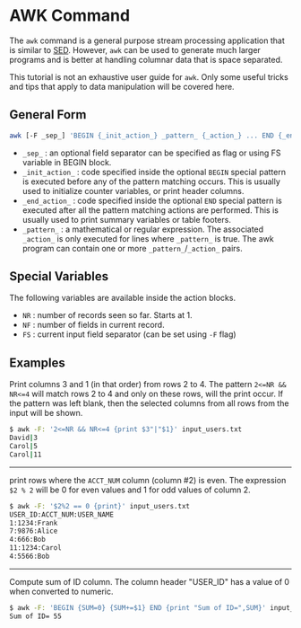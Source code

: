 # AWK Command
The `awk` command is a general purpose stream processing application that is similar to [SED](sed_cmd.md).  However, `awk` can be used to generate much larger programs and is better at handling columnar data that is space separated.

This tutorial is not an exhaustive user guide for `awk`.  Only some useful tricks and tips that apply to data manipulation will be covered here.

## General Form
```bash
awk [-F _sep_] 'BEGIN {_init_action_} _pattern_ {_action_} ... END {_end_action_}'
```
* `_sep_` : an optional field separator can be specified as flag or using FS variable in BEGIN block.
* `_init_action_` : code specified inside the optional `BEGIN` special pattern is executed before any of the pattern matching occurs.  This is usually used to initialize counter variables, or print header columns.
* `_end_action_` : code specified inside the optional `END` special pattern is executed after all the pattern matching actions are performed.  This is usually used to print summary variables or table footers.
* `_pattern_` : a mathematical or regular expression.  The associated `_action_` is only executed for lines where `_pattern_` is true.  The awk program can contain one or more `_pattern_`/`_action_` pairs.

## Special Variables
The following variables are available inside the action blocks.
* `NR` : number of records seen so far.  Starts at 1.
* `NF` : number of fields in current record.
* `FS` : current input field separator (can be set using `-F` flag)

## Examples
Print columns 3 and 1 (in that order) from rows 2 to 4.  The pattern `2<=NR && NR<=4` will match rows 2 to 4 and only on these rows, will the print occur.  If the pattern was left blank, then the selected columns from all rows from the input will be shown.
```bash
$ awk -F: '2<=NR && NR<=4 {print $3"|"$1}' input_users.txt
David|3
Carol|5
Carol|11
```
----
print rows where the `ACCT_NUM` column (column #2) is even.  The expression `$2 % 2` will be 0 for even values and 1 for odd values of column 2.
```bash
$ awk -F: '$2%2 == 0 {print}' input_users.txt
USER_ID:ACCT_NUM:USER_NAME
1:1234:Frank
7:9876:Alice
4:666:Bob
11:1234:Carol
4:5566:Bob
```
----
Compute sum of ID column.  The column header "USER_ID" has a value of 0 when converted to numeric.
```bash
$ awk -F: 'BEGIN {SUM=0} {SUM+=$1} END {print "Sum of ID=",SUM}' input_users.txt
Sum of ID= 55
```

